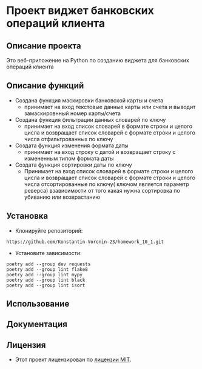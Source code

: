 # Проект виджет банковских операций клиента

## Описание проекта 
Это веб-приложение на Python по созданию виджета для банковских операций клиента

## Описание функций
- Создана функция маскировки банковской карты и счета
  * принимает на вход текстовые данные карты или счета и выводит замаскировнный номер карты/счета
- Создана функция фильтрации данных словарей по ключу
  * принимает на вход список словарей в формате строки и целого цисла и возвращает список словарей с формате строки и целого числа отфильтрованных по ключу  
- Создата функция изменения формата даты
  * принимает на вход строку с датой и возвращает строку с измененным типом формата даты
- Создата функция сортировки даты по ключу
  * Принимает на вход список словарей в формате строки и целого цисла и возвращает список словарей с формате строки и целого числа отсортированные по ключу( ключом является параметр реверса) взависимости от того какая нужна сортировка по убиванию или возврастанию 

## Установка
* Клонируйте репозиторий:
~~~
https://github.com/Konstantin-Voronin-23/homework_10_1.git
~~~
* Установите зависимости:
~~~
poetry add --group dev requests
poetry add --group lint flake8
poetry add --group lint mypy
poetry add --group lint black
poetry add --group lint isort
~~~
## Использование

## Документация

## Лицензия
- Этот проект лицензирован по [лицензии MIT](LICENSE).